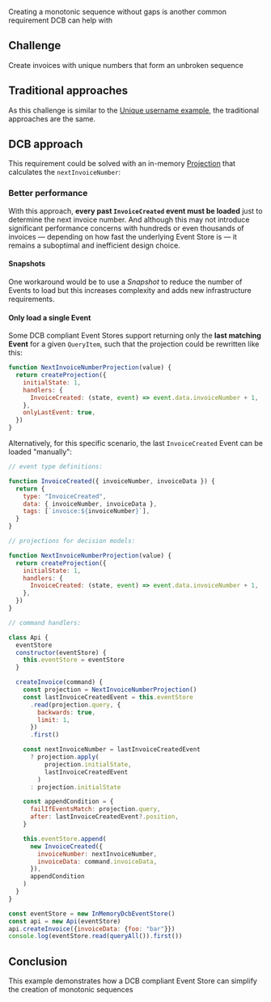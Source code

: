 Creating a monotonic sequence without gaps is another common requirement DCB can help with

## Challenge

Create invoices with unique numbers that form an unbroken sequence

## Traditional approaches

As this challenge is similar to the [Unique username example](unique-username.md), the traditional approaches are the same.

## DCB approach

This requirement could be solved with an in-memory [Projection](../topics/projections.md) that calculates the `nextInvoiceNumber`:

<script type="application/dcb+json">
{
  "meta": {
    "version": "1.0",
    "id": "invoice_number_01"
  },
  "eventDefinitions": [
    {
      "name": "InvoiceCreated",
      "schema": {
        "type": "object",
        "properties": {
          "invoiceNumber": {
            "type": "number"
          },
          "invoiceData": {
            "type": "object"
          }
        }
      },
      "tagResolvers": [
        "invoice:{data.invoiceNumber}"
      ]
    }
  ],
  "commandDefinitions": [
    {
      "name": "createInvoice",
      "schema": {
        "type": "object",
        "properties": {
          "invoiceData": {
            "type": "object"
          }
        }
      }
    }
  ],
  "projections": [
    {
      "name": "nextInvoiceNumber",
      "parameterSchema": null,
      "stateSchema": {
        "type": "number",
        "default": 1
      },
      "handlers": {
        "InvoiceCreated": "event.data.invoiceNumber + 1"
      }
    }
  ],
  "commandHandlerDefinitions": [
    {
      "commandName": "createInvoice",
      "decisionModels": [
        {
          "name": "nextInvoiceNumber",
          "parameters": []
        }
      ],
      "constraintChecks": [],
      "successEvent": {
        "type": "InvoiceCreated",
        "data": {
          "invoiceNumber": "{state.nextInvoiceNumber}",
          "invoiceData": "{command.invoiceData}"
        }
      }
    }
  ],
  "testCases": [
    {
      "description": "Create first invoice",
      "givenEvents": null,
      "whenCommand": {
        "type": "createInvoice",
        "data": {
          "invoiceData": {
            "foo": "bar"
          }
        }
      },
      "thenExpectedEvent": {
        "type": "InvoiceCreated",
        "data": {
          "invoiceNumber": 1,
          "invoiceData": {
            "foo": "bar"
          }
        }
      }
    },
    {
      "description": "Create second invoice",
      "givenEvents": [
        {
          "type": "InvoiceCreated",
          "data": {
            "invoiceNumber": 1,
            "invoiceData": {
              "foo": "bar"
            }
          }
        }
      ],
      "whenCommand": {
        "type": "createInvoice",
        "data": {
          "invoiceData": {
            "bar": "baz"
          }
        }
      },
      "thenExpectedEvent": {
        "type": "InvoiceCreated",
        "data": {
          "invoiceNumber": 2,
          "invoiceData": {
            "bar": "baz"
          }
        }
      }
    }
  ]
}
</script>

### Better performance

With this approach, **every past `InvoiceCreated` event must be loaded** just to determine the next invoice number. And although this may not introduce significant performance concerns with hundreds or even thousands of invoices — depending on how fast the underlying Event Store is — it remains a suboptimal and inefficient design choice.

#### Snapshots

One workaround would be to use a <dfn title="Periodic point-in-time representations of an Aggregate’s state, used to optimize performance by avoiding the need to replay all past events from the beginning">Snapshot</dfn> to reduce the number of Events to load but this increases complexity and adds new infrastructure requirements. 

#### Only load a single Event

Some DCB compliant Event Stores support returning only the **last matching Event** for a given `QueryItem`, such that the projection could be rewritten like this:


```js hl_lines="7"
function NextInvoiceNumberProjection(value) {
  return createProjection({
    initialState: 1,
    handlers: {
      InvoiceCreated: (state, event) => event.data.invoiceNumber + 1,
    },
    onlyLastEvent: true,
  })
}
```

Alternatively, for this specific scenario, the last `InvoiceCreated` Event can be loaded "manually":

```{.js .partial hl_lines="31-49"}
// event type definitions:

function InvoiceCreated({ invoiceNumber, invoiceData }) {
  return {
    type: "InvoiceCreated",
    data: { invoiceNumber, invoiceData },
    tags: [`invoice:${invoiceNumber}`],
  }
}

// projections for decision models:

function NextInvoiceNumberProjection(value) {
  return createProjection({
    initialState: 1,
    handlers: {
      InvoiceCreated: (state, event) => event.data.invoiceNumber + 1,
    },
  })
}

// command handlers:

class Api {
  eventStore
  constructor(eventStore) {
    this.eventStore = eventStore
  }

  createInvoice(command) {
    const projection = NextInvoiceNumberProjection()
    const lastInvoiceCreatedEvent = this.eventStore
      .read(projection.query, {
        backwards: true,
        limit: 1,
      })
      .first()

    const nextInvoiceNumber = lastInvoiceCreatedEvent
      ? projection.apply(
          projection.initialState,
          lastInvoiceCreatedEvent
        )
      : projection.initialState

    const appendCondition = {
      failIfEventsMatch: projection.query,
      after: lastInvoiceCreatedEvent?.position,
    }

    this.eventStore.append(
      new InvoiceCreated({
        invoiceNumber: nextInvoiceNumber,
        invoiceData: command.invoiceData,
      }),
      appendCondition
    )
  }
}

const eventStore = new InMemoryDcbEventStore()
const api = new Api(eventStore)
api.createInvoice({invoiceData: {foo: "bar"}})
console.log(eventStore.read(queryAll()).first())
```

<codapi-snippet engine="browser" sandbox="javascript" template="/assets/js/dcb.js"></codapi-snippet>

## Conclusion

This example demonstrates how a DCB compliant Event Store can simplify the creation of monotonic sequences